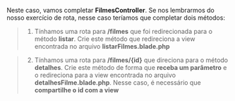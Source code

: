 Neste caso, vamos completar **FilmesController**. Se nos lembrarmos do nosso exercício de rota, nesse caso teríamos que completar dois métodos:

> 1. Tínhamos uma rota para **/filmes** que foi redirecionada para o método **listar**. Crie este método que redireciona a view encontrada no arquivo **listarFilmes.blade.php**

> 2. Tínhamos uma rota para **/filmes/{id}** que direciona para o método **detalhes**. Crie este método de forma que **receba um parâmetro** e o redireciona para a view encontrada no arquivo **detalhesFilme.blade.php**. Nesse caso, é necessário que **compartilhe o id com a view**